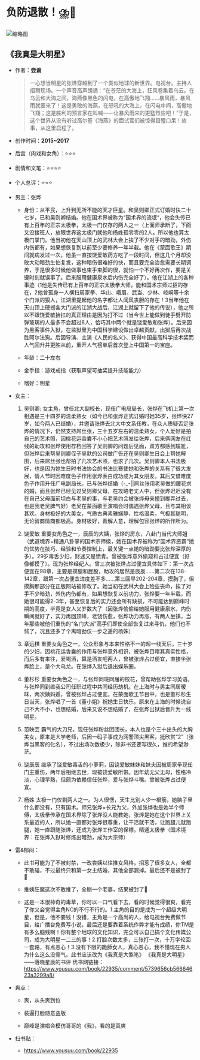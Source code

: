 
# 负防退散！⛈️🤢

![缩略图](https://bkimg.cdn.bcebos.com/pic/18d8bc3eb13533fa8da33fe6afd3fd1f40345be4?x-bce-process=image/resize,m_lfit,w_268,limit_1/format,f_jpg)

## 《我真是大明星》

- 作者：**尝谕**
  
    > 一心想当明星的张烨穿越到了一个类似地球的新世界。电视台。主持人招聘现场。一个声音高声朗诵：“在苍茫的大海上，狂风卷集着乌云。在乌云和大海之间，海燕像黑色的闪电，在高傲地飞翔……暴风雨，暴风雨就要来了！这是勇敢的海燕，在怒吼的大海上，在闪电中间，高傲地飞翔；这是胜利的预言家在叫喊——让暴风雨来的更猛烈些吧！”于是，这个世界从没有听过高尔基《海燕》的面试官们被惊得目瞪口呆！故事，从这里启程了。

- 创作时间：**2015~2017**

- 后宫（肉戏和女角）：⭐⭐⭐
- 剧情和文笔：⭐⭐⭐⭐
- 个人总评：⭐⭐⭐

- 男主：张烨

  * 身份：从平民，上升到无所不能的天才巨星。和吴则卿正式订婚时快二十七岁，已和吴则卿结婚。他在国术界被称为“国术界的流氓“，他会失传已有上百年的正宗太极拳，太极一门仅存的两人之一（上面师承断了，下面又没接班人，放眼世界这太极门就他和杨姝孤零零的2人。所以他也算太极门掌门。他当初他在天山顶上的武林大会上挨了不少对手的暗劲，外伤内伤都有，如果想恢复到以前至少要修养一年半载。他在《蒙面歌王》期间就病发过一次，他虽一直按饶爱敏药方吃了一段时间，但这几个月却没敢大动暗劲生怕复发，这种暗伤很难好的快，而且要完全治愈需要长期调养，于是很多时候他做事也束手束脚的很，就怕一个不好再次作，要是关键时刻就误事了。后来服用健康泉水后内伤完全好了）。他在江湖上的各种事迹（1他是失传已有上百年的正宗太极拳大师，能和国术宗师过招的存在，2他曾孤身一人横扫周家拳、华山、峨眉、武当、少林、崆峒等十余个门派的狠人，江湖里提起他的名字都让人闻风丧胆的存在！3当年他在天山顶上硬撼各大门派的江湖大战后，江湖上就留下了他的传说），他之所以不跟饶爱敏抬扛的真正理由是因为打不过（当今世上能做到徒手劈开防弹玻璃的人最多不会超过8人，恰巧其中两个就是饶爱敏和张烨）。后来因为黑客事件入狱，在监狱里为中国科学建设做出卓越贡献，出狱后再次战胜阿尔法狗。后因导演、主演《人民的名义》、获得中国最高科学技术奖而人气回升并更胜从前，重开人气榜单后首次登上中国第一的宝座。
  
  * 年龄：二十左右
  * 金手指：游戏戒指（获取声望可抽奖提升技能能力）
  * 嗜好：明星

- 女主：

  1. 吴则卿: 女主角，曾任北大副校长，现任广电局局长，张烨在飞机上第一次相遇是三十四岁的温柔熟女（如今已和张烨正式订婚时她35岁，张烨快27岁，如今两人已结婚），并邀请张烨去北大中文系任教，在众人质疑否定张烨的情况下，仍然支持屌丝张，三十五岁左右的温柔熟女，个人爱好是拍自己的艺术照，因桃花运香囊不小心把艺术照发给张烨，后来俩网友在红线的助攻和张烨使用存档回答了吴则卿的问题后见面，双方都感到尴尬，但张烨后来帮吴则卿侄子吴默的公司做广告还在吴则卿生日会上帮她解围，后来屌丝张也帮拍了几次艺术照，也求了几次。吴则卿本人书法极好，也是因为她生日时书法协会的书法比赛使她和张烨的关系有了很大发展，情人节时因难度色子作用张烨表白成功成为其女朋友，其后又借难度色子作用升任广电副局长。已与张烨结婚（-_-||屌丝张用老吴做的腰花求的婚，而且张烨已经见过吴则卿父母，在攻略老丈人中，但张烨迟迟没有在自己父母面前坦白与老吴的事，与老吴约会被张烨母亲撞到糊弄过去，也是我老吴脾气好）老吴在蒙面歌王演唱会时偶遇张烨父母，且与其相谈甚欢。身材极好的大美女，气质古典素雅娴静，性格温柔，气极其聪明，无论智商情商都极高。身材极好，善解人意，理解包容张烨的所作所为。

  2. 饶爱敏 重要女角色之一，辰辰的大姨，张烨的房东，八卦门当代大师姐（武道境界=精通八卦掌的国术宗师级，她在国术界被称为“国术界恶霸“她的优势在技巧、经验和节奏控制上，最关键一点她的暗劲要比张烨深厚的多）。29岁毒舌少妇，财迷又是愤青。曾被张烨意外偷窥和占过便宜（好像都摸了）。现为张烨经纪人。曾三次被张烨占过便宜具体如下：第一次占便宜在98章，主要是摸腿和屁股，助攻的居然是辰辰……第二次在138-142章，跟第一次占便宜进度差不多……第三回早202-204章，摸胸了，但摸胸那部分在正版网站被修改了。她当初在武林大会上险些丧命，挨了对手不少暗劲，外伤内伤都有，如果想恢复以前功力，张烨要一年半载，而她很可能得2-3年，甚至恢复后的实力还会所有缺损，不可能达到巅峰时期的高度，毕竟是女人又岁数大了（因张烨偷偷给她服用健康泉水，内伤瞬间就好了，实力再回顶峰，老饶伤愈，张烨功力再涨，有两人坐镇，当年那些被他们重伤的“名门大派”高手们即使全部恢复过来寻仇，他们也不怵了，况且还多了个离暗劲仅一步之遥的杨姝）
  3. 章远棋 重要女角色之一，公众形象与本来性格不一的超一线天后，三十岁的少妇，因桃花运香囊的作用与张烨意外相识，被张烨目睹其真实性格，而后多有来往，爱喝酒，算是酒友吧两人，曾被张烨占过便宜，直接坐张烨脸上，是个大乌龙。在张烨入狱后退出娱乐圈。
  4. 董杉杉 重要女角色之一，与张烨同班同届的校花，曾帮助张烨学习英语。与张烨同到维我公司任职过程中共同经历劫机。在上海时与男主同居暧昧，两次姨妈遁，曾被张烨占过便宜。在蒙面歌王节目中，也是董杉杉生日当天，张烨唱了一首《董小姐》祝她生日快乐。原来在上海的时候说自己不大不小，也想结婚，后来又说不想结婚了，在张烨出狱后晋升为一线明星。
  5. 范映芸 霸气的大刀兄，现任张烨粉丝团团长，本人也是个三十出头的大胸美女，原来是大学老师，后因一码子事成为网警顶尖黑客，挺欣赏“2”（张烨当黑客的化名），不过出场次数极少，除非书还要写很久，推的希望渺茫。
  6. 饶辰辰 继承了饶爱敏毒舌的小萝莉，因饶爱敏妹妹和妹夫因被周家拳现任门主重伤，两年后相继去世，现被饶爱敏所带。因年幼无父无母，性格冷淡，心理早熟，但颇为依赖信任张烨，爱与张烨斗嘴。曾被张烨占过便宜。
  7. 杨姝 太极一门仅剩两人之一。为人很愣，天生比别人少一根筋，她脑子里什么都没有，只有国术。师兄张烨=长兄为父，外加张烨也是她半个师傅，太极拳传承在国术界除了张烨没人能教她，张烨是她在这个世界上关系最近的人，所以她一直都对张烨很尊重，让干活就干活，让跑腿儿就跑腿，她一直跟随张烨，还成为张烨工作室的保镖。精通太极拳（国术境界：在张烨入狱时修炼出暗劲，成为大宗师）

- 雷&郁闷：

  * 此书可能为了不被封禁，一改尝姨以往推女风格，招惹了很多女人，全都不敢碰，不过最终只和第一女主结婚，其他全部漏掉。最后还不是被封了🤮
  * 推姨狂魔这次不敢推了，全剧一个老婆，结果被封了🤮
  
  * 这是一本很神奇的毒草，你可以一口气看下去，看的时候觉得很爽，看完了你又会觉得主角NC的不行不行的。1.主角的目的是成为一个超级大明星，但是，他不要钱！没错，主角是一个高尚的人，给电视台免费做节目，给广播台免费写小说，最后还是要靠着系统作弊才能有成绩，你TM是有多么脑残啊！你有整个地球的文化知识，完全可以自己搞个文化传媒公司，成为大明星一二三的事！2.打脸次数太多，三张打一次，十万字轮回一套路，有点恶心！3.没有下限的跪舔女人，真心恶心，我不懂现在男人为什么这么没骨气。此书应该改为《我真是大煞笔》
  《我真是大明星》——落晓星辰的书评
  优书网链接：https://www.yousuu.com/book/22935/comment/5739656cb56664623a3299a8/

- 爽点：
  
  * 爽，从头爽到位
  
  * 装逼打脸随意盗版

  * 巅峰是演唱会模仿哥哥的《我》，看的是真爽

- 扫书贴：
  
  * <https://www.yousuu.com/book/22935>
